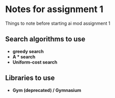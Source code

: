 # Notes for assignment 1 
Things to note before starting ai mod assignment 1 

## Search algorithms to use

- **greedy search**
- **A * search**
- **Uniform-cost search**

## Libraries to use 
- **Gym (deprecated) / Gymnasium**

